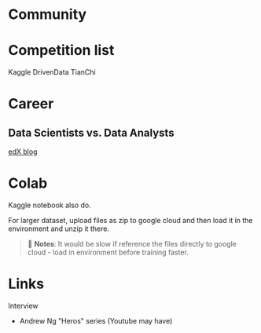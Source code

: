 # Community

# Competition list

Kaggle
DrivenData
TianChi

# Career
## Data Scientists vs. Data Analysts
[edX blog](https://blog.edx.org/data-science-analytics-career-guide#ds-vs-da)

# Colab

Kaggle notebook also do.

For larger dataset, upload files as zip to google cloud and then load it in the environment and unzip it there.
> :gem: **Notes**: It would be slow if reference the files directly to google cloud - load in environment before training faster.

# Links
Interview
- Andrew Ng "Heros" series (Youtube may have)
  